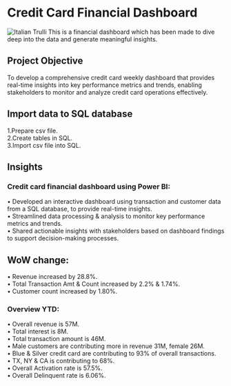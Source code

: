 # Credit Card Financial Dashboard
<img src="https://www.bing.com/images/search?view=detailV2&ccid=7nRBcZnL&id=F0719B79C60C2D2D50A7F0C216A9A0DC31ADFFD6&thid=OIP.7nRBcZnLOgI6xQMEXuA3JAHaEH&mediaurl=https%3a%2f%2fwww.debt.com%2fwp-content%2fuploads%2f2014%2f05%2fCredit-Card-Visa-Master-Card.jpg&cdnurl=https%3a%2f%2fth.bing.com%2fth%2fid%2fR.ee74417199cb3a023ac503045ee03724%3frik%3d1v%252btMdygqRbC8A%26pid%3dImgRaw%26r%3d0&exph=500&expw=900&q=credit+cards&simid=608012463333648251&FORM=IRPRST&ck=DE81A1774BB63CB7B1E13C7A7196B81D&selectedIndex=9&itb=0&ajaxhist=0&ajaxserp=0" alt="Italian Trulli">
This is a financial dashboard which has been made to dive deep into the data and generate meaningful insights.

## Project Objective
To develop a comprehensive credit card weekly dashboard that provides real-time insights into key performance metrics and trends, enabling stakeholders to monitor and analyze credit card operations effectively.<br>

## Import data to SQL database
1.Prepare csv file.<br>
2.Create tables in SQL.<br>
3.Import csv file into SQL.<br>

## Insights<br>
### Credit card financial dashboard using Power BI:<br>
• Developed an interactive dashboard using transaction and customer data from a SQL database, to provide real-time insights.<br>
• Streamlined data processing & analysis to monitor key performance metrics and trends.<br>
• Shared actionable insights with stakeholders based on dashboard findings to support decision-making processes.<br>

## WoW change:<br>
• Revenue increased by 28.8%.<br>
• Total Transaction Amt & Count increased by 2.2% & 1.74%.<br>
• Customer count increased by 1.80%.<br>

### Overview YTD:<br>
•  Overall revenue is 57M.<br>
•  Total interest is 8M.<br>
•  Total transaction amount is 46M.<br>
•  Male customers are contributing more in revenue 31M, female 26M.<br>
•  Blue & Silver credit card are contributing to 93% of overall transactions.<br>
•  TX, NY & CA is contributing to 68%.<br>
•  Overall Activation rate is 57.5%.<br>
•  Overall Delinquent rate is 6.06%.<br>
